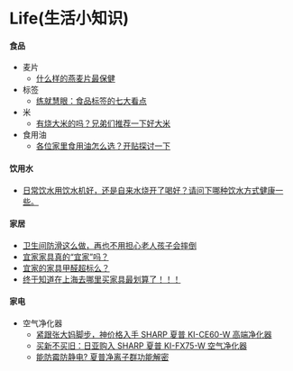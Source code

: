 # Life(生活小知识)

#### 食品
* 麦片
  * [什么样的燕麦片最保健](http://snowheart19.blog.sohu.com/173481473.html)
* 标签
  * [练就慧眼：食品标签的七大看点](http://snowheart19.blog.sohu.com/72296829.html)
* 米
  * [有烧大米的吗？兄弟们推荐一下好大米](http://forum.xitek.com/forum-viewthread-tid-845925-extra-page%3D1-ordertype-2-t-1481253719.html)
* 食用油
  * [各位家里食用油怎么选？开贴探讨一下](http://forum.xitek.com/forum-viewthread-tid-1072347-extra-page%3D1-ordertype-2-t-1481254278.html)

#### 饮用水
* [日常饮水用饮水机好，还是自来水烧开了喝好？请问下哪种饮水方式健康一些。](https://www.zhihu.com/question/20968081)

#### 家居
* [卫生间防滑这么做，再也不用担心老人孩子会摔倒](https://zhuanlan.zhihu.com/p/21861489)
* [宜家家具真的“宜家”吗？](http://www.okoer.com/report/ikea)
* [宜家的家具甲醛超标么？](http://www.zhihu.com/question/21307878)
* [终于知道在上海去哪里买家具最划算了！！！ ](http://www.douban.com/group/topic/89266297/?type=like)

#### 家电
* 空气净化器
  * [紧跟张大妈脚步，神价格入手 SHARP 夏普 KI-CE60-W 高端净化器](http://post.smzdm.com/p/85118/)
  * [买新不买旧：日亚购入 SHARP 夏普 KI-FX75-W 空气净化器](http://post.smzdm.com/p/437576/)
  * [能防霉防静电? 夏普净离子群功能解密](http://www.pcpop.com/doc/1/1083/1083644.shtml)
